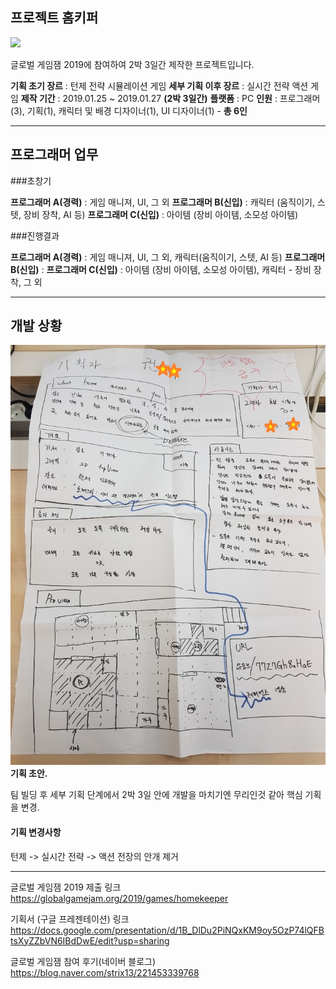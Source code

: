 ## 프로젝트 홈키퍼

![](https://ggj.s3.amazonaws.com/styles/game_sidebar__wide/featured_image/2019/01/231140/seukeurinsyas_2019-01-27_ohu_2.25.19.png?itok=h_fs-XrJ&timestamp=1548566891)

글로벌 게임잼 2019에 참여하여 2박 3일간 제작한 프로젝트입니다.

**기획 초기 장르** : 턴제 전략 시뮬레이션 게임
**세부 기획 이후 장르** : 실시간 전략 액션 게임
**제작 기간** : 2019.01.25 ~ 2019.01.27 **(2박 3일간)**
**플랫폼** : PC
**인원** : 프로그래머(3), 기획(1), 캐릭터 및 배경 디자이너(1), UI 디자이너(1) - **총 6인**

---
## 프로그래머 업무

###초창기

**프로그래머 A(경력)** : 게임 매니져, UI, 그 외
**프로그래머 B(신입)** : 캐릭터 (움직이기, 스텟, 장비 장착, AI 등)
**프로그래머 C(신입)** : 아이템 (장비 아이템, 소모성 아이템)

###진행결과

**프로그래머 A(경력)** : 게임 매니져, UI, 그 외, 캐릭터(움직이기, 스텟, AI 등)
**프로그래머 B(신입)** :
**프로그래머 C(신입)** : 아이템 (장비 아이템, 소모성 아이템), 캐릭터 - 장비 장착, 그 외

---
## 개발 상황

![](https://github.com/KorStrix/GGJ_2019/blob/master/%EC%9B%90%EB%B3%B8%EA%B8%B0%ED%9A%8D.jpg?raw=true)
**기획 초안.**

팀 빌딩 후 세부 기획 단계에서 2박 3일 안에 개발을 마치기엔 무리인것 같아 핵심 기획을 변경.

#### 기획 변경사항
턴제 -> 실시간
전략 -> 액션
전장의 안개 제거

---

글로벌 게임잼 2019 제출 링크
https://globalgamejam.org/2019/games/homekeeper

기획서 (구글 프레젠테이션) 링크
https://docs.google.com/presentation/d/1B_DlDu2PiNQxKM9oy5OzP74lQFBtsXyZZbVN6IBdDwE/edit?usp=sharing

글로벌 게임잼 참여 후기(네이버 블로그)
https://blog.naver.com/strix13/221453339768
